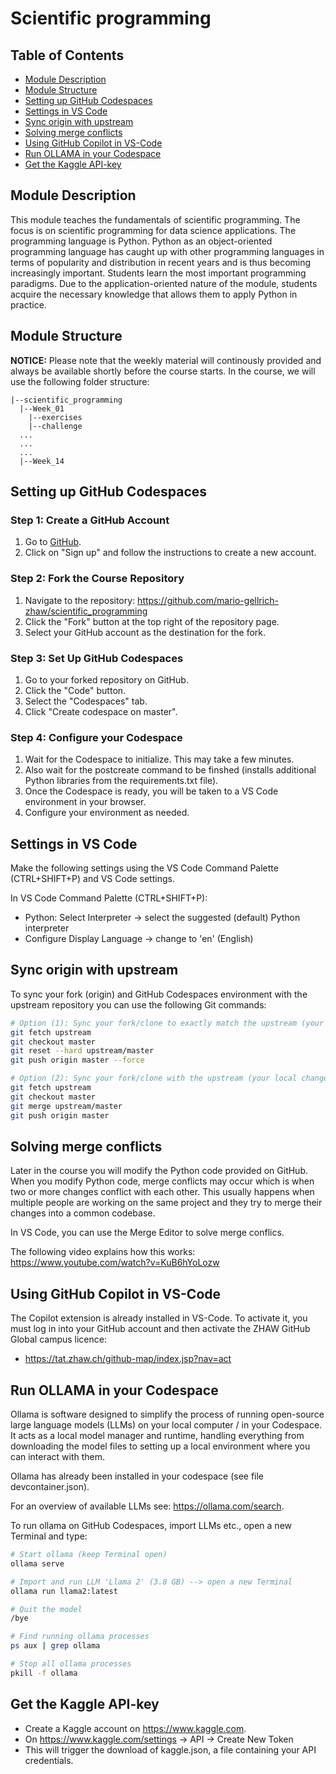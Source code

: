# Scientific programming

## Table of Contents
  - [Module Description](#module-description)
  - [Module Structure](#module-structure)
  - [Setting up GitHub Codespaces](#setting-up-github-codespaces)
  - [Settings in VS Code](#settings-in-vs-code)
  - [Sync origin with upstream](#sync-origin-with-upstream)
  - [Solving merge conflicts](#solving-merge-conflicts)
  - [Using GitHub Copilot in VS-Code](#using-github-copilot-in-vs-code)
  - [Run OLLAMA in your Codespace](#run-ollama-in-your-codespace)
  - [Get the Kaggle API-key](#get-the-kaggle-api-key)

## Module Description

This module teaches the fundamentals of scientific programming. The focus is on scientific programming for data science applications. The programming language is Python. Python as an object-oriented programming language has caught up with other programming languages in terms of popularity and distribution in recent years and is thus becoming increasingly important. Students learn the most important programming paradigms. Due to the application-oriented nature of the module, students acquire the necessary knowledge that allows them to apply Python in practice.

## Module Structure

**NOTICE:** Please note that the weekly material will continously provided and always be available shortly before the course starts. In the course, we will use the following folder structure:

```plaintext
|--scientific_programming
  |--Week_01
    |--exercises
    |--challenge
  ...
  ...
  ...
  |--Week_14
```

## Setting up GitHub Codespaces

### Step 1: Create a GitHub Account
1. Go to [GitHub](https://github.com/).
2. Click on "Sign up" and follow the instructions to create a new account.

### Step 2: Fork the Course Repository
1. Navigate to the repository: https://github.com/mario-gellrich-zhaw/scientific_programming
2. Click the "Fork" button at the top right of the repository page.
3. Select your GitHub account as the destination for the fork.

### Step 3: Set Up GitHub Codespaces
1. Go to your forked repository on GitHub.
2. Click the "Code" button.
3. Select the "Codespaces" tab.
4. Click "Create codespace on master".

### Step 4: Configure your Codespace
1. Wait for the Codespace to initialize. This may take a few minutes.
2. Also wait for the postcreate command to be finshed (installs additional Python libraries from the requirements.txt file).
3. Once the Codespace is ready, you will be taken to a VS Code environment in your browser.
4. Configure your environment as needed.

## Settings in VS Code

Make the following settings using the VS Code Command Palette (CTRL+SHIFT+P) and VS Code settings.  

In VS Code Command Palette (CTRL+SHIFT+P):      
* Python: Select Interpreter -> select the suggested (default) Python interpreter
* Configure Display Language -> change to 'en' (English)

## Sync origin with upstream

To sync your fork (origin) and GitHub Codespaces environment with the upstream repository you can use the following Git commands:

```bash
# Option (1): Sync your fork/clone to exactly match the upstream (your local changes will be overwritten)
git fetch upstream
git checkout master
git reset --hard upstream/master
git push origin master --force

# Option (2): Sync your fork/clone with the upstream (your local changes are preserved but merge conflicts may have to be resolved)
git fetch upstream
git checkout master
git merge upstream/master
git push origin master
```

## Solving merge conflicts

Later in the course you will modify the Python code provided on GitHub. When you modify Python code, merge conflicts may occur which is when two or more changes conflict with each other. This usually happens when multiple people are working on the same project and they try to merge their changes into a common codebase.

In VS Code, you can use the Merge Editor to solve merge conflics.

The following video explains how this works: https://www.youtube.com/watch?v=KuB6hYoLozw

## Using GitHub Copilot in VS-Code
   
   The Copilot extension is already installed in VS-Code. 
   To activate it, you must log in into your GitHub account and then activate the ZHAW GitHub Global campus licence:
   - https://tat.zhaw.ch/github-map/index.jsp?nav=act

## Run OLLAMA in your Codespace
   
   Ollama is software designed to simplify the process of running open-source large language models (LLMs) on your local computer / in your Codespace. It acts as a local model manager and runtime, handling everything from downloading the model files to setting up a local environment where you can interact with them.

   Ollama has already been installed in your codespace (see file devcontainer.json).

   For an overview of available LLMs see: https://ollama.com/search.

   To run ollama on GitHub Codespaces, import LLMs etc., open a new Terminal and type:
   ```bash
   # Start ollama (keep Terminal open)
   ollama serve

   # Import and run LLM 'Llama 2' (3.8 GB) --> open a new Terminal
   ollama run llama2:latest

   # Quit the model
   /bye

   # Find running ollama processes
   ps aux | grep ollama

   # Stop all ollama processes
   pkill -f ollama
   ```

## Get the Kaggle API-key

   - Create a Kaggle account on https://www.kaggle.com.
   - On https://www.kaggle.com/settings -> API -> Create New Token
   - This will trigger the download of kaggle.json, a file containing your API credentials.

